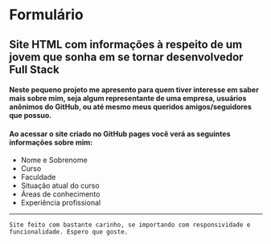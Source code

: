# Formulário
## Site HTML com informações à respeito de um jovem que sonha em se tornar desenvolvedor Full Stack

#### Neste pequeno projeto me apresento para quem tiver interesse em saber mais sobre mim, seja algum representante de uma empresa, usuários anônimos do GitHub, ou até mesmo meus queridos amigos/seguidores que possuo.
#### Ao acessar o site criado no GitHub pages você verá as seguintes informações sobre mim:
* Nome e Sobrenome
* Curso
* Faculdade
* Situação atual do curso
* Áreas de conhecimento
* Experiência profissional
------------



  `Site feito com bastante carinho, se importando com responsividade e funcionalidade. Espero que goste.` 
